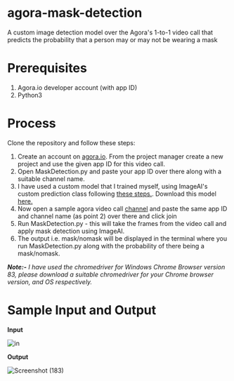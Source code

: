 # agora-mask-detection
A custom image detection model over the Agora's 1-to-1 video call that predicts the probability that a person may or may not be wearing a mask

# Prerequisites

1. Agora.io developer account (with app ID)
2. Python3

# Process

Clone the repository and follow these steps:
1. Create an account on [agora.io](https://dashboard.agora.io). From the project manager create a new project and use the given app ID for this video call.
2. Open MaskDetection.py and paste your app ID over there along with a suitable channel name.
3. I have used a custom model that I trained myself, using ImageAI's custom prediction class following [these steps.](https://imageai.readthedocs.io/en/latest/custom/index.html). Download this model [here.](https://drive.google.com/file/d/1c0wq04EjRkhozQtOE7u73R4XtdbpVSVJ/view?usp=sharing)
4. Now open a sample agora video call [channel](http://sidsharma27.github.io) and paste the same app ID and channel name (as point 2) over there and click join
5. Run MaskDetection.py - this will take the frames from the video call and apply mask detection using ImageAI. 
6. The output i.e. mask/nomask will be displayed in the terminal where you run MaskDetection.py along with the probability of there being a mask/nomask.

***Note:-** I have used the chromedriver for Windows Chrome Browser version 83, please download a suitable chromedriver for your Chrome browser version, and OS respectively.*

# Sample Input and Output
**Input**

![in](https://user-images.githubusercontent.com/42168952/84763407-c4125d00-afe9-11ea-94d7-43d3b75cea8d.png)

**Output**

![Screenshot (183)](https://user-images.githubusercontent.com/42168952/84763706-43079580-afea-11ea-8336-2da1bcdfa289.png)


